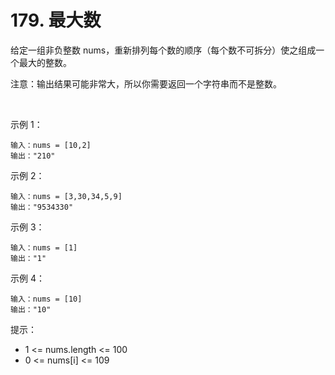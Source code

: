 # 179. 最大数

给定一组非负整数 nums，重新排列每个数的顺序（每个数不可拆分）使之组成一个最大的整数。

注意：输出结果可能非常大，所以你需要返回一个字符串而不是整数。

 

示例 1：
````
输入：nums = [10,2]
输出："210"
````

示例 2：
````
输入：nums = [3,30,34,5,9]
输出："9534330"
````
示例 3：
````
输入：nums = [1]
输出："1"
````
示例 4：
````
输入：nums = [10]
输出："10"
````

提示：

- 1 <= nums.length <= 100
- 0 <= nums[i] <= 109
